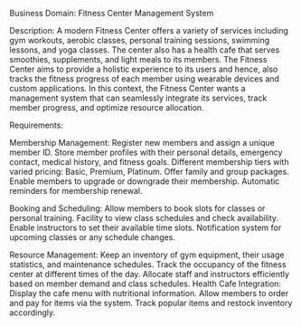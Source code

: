 Business Domain: Fitness Center Management System

Description: A modern Fitness Center offers a variety of services including gym workouts, aerobic classes, personal training sessions, swimming lessons, and yoga classes. The center also has a health cafe that serves smoothies, supplements, and light meals to its members. The Fitness Center aims to provide a holistic experience to its users and hence, also tracks the fitness progress of each member using wearable devices and custom applications. In this context, the Fitness Center wants a management system that can seamlessly integrate its services, track member progress, and optimize resource allocation.

Requirements:

Membership Management:
Register new members and assign a unique member ID.
Store member profiles with their personal details, emergency contact, medical history, and fitness goals.
Different membership tiers with varied pricing: Basic, Premium, Platinum.
Offer family and group packages.
Enable members to upgrade or downgrade their membership.
Automatic reminders for membership renewal.

Booking and Scheduling:
Allow members to book slots for classes or personal training.
Facility to view class schedules and check availability.
Enable instructors to set their available time slots.
Notification system for upcoming classes or any schedule changes.

Resource Management:
Keep an inventory of gym equipment, their usage statistics, and maintenance schedules.
Track the occupancy of the fitness center at different times of the day.
Allocate staff and instructors efficiently based on member demand and class schedules.
Health Cafe Integration:
Display the cafe menu with nutritional information.
Allow members to order and pay for items via the system.
Track popular items and restock inventory accordingly.
